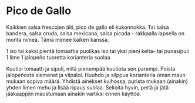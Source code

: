 # Pico de Gallo

Kaikkien salsa frescojen äiti, pico de gallo eli kukonnokka. Tai salsa bandera, salsa cruda, salsa mexicana, salsa picada - rakkaalla lapsella on monta nimeä. Tämä menee kaiken kanssa.

1 iso tai kaksi pientä tomaattia
puolikas iso tai yksi pieni kelta- tai punasipuli
1 lime
1 jalopeño
tuoretta korianteria
suolaa

Kuutioi tomaatti ja sipuli, mitä pienempää kuutiota sen parempi. Poista jalopeñosta siemenet ja viipaloi. Huuhdo ja silppua korianteria oman maun mukaan sopiva määrä. Yhdistä ainekset kulhossa, purista mukaan (ainakin) yhden limen mehu ja lisää ripaus suolaa. Sekoita hyvin, peitä ja jätä jääkaappiin maustumaan ainakin vartiksi ennen käyttöä.